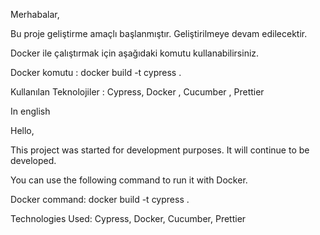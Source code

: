 Merhabalar,

Bu proje geliştirme amaçlı başlanmıştır. Geliştirilmeye devam edilecektir.

Docker ile çalıştırmak için aşağıdaki komutu kullanabilirsiniz.

Docker komutu : docker build -t cypress .

Kullanılan Teknolojiler : Cypress, Docker , Cucumber , Prettier


In english 

Hello,

This project was started for development purposes. It will continue to be developed.

You can use the following command to run it with Docker.

Docker command: docker build -t cypress .

Technologies Used: Cypress, Docker, Cucumber, Prettier